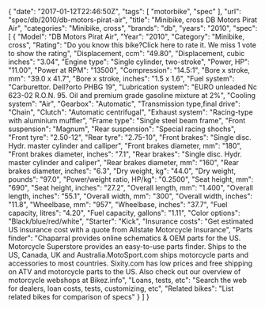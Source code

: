 {
    "date": "2017-01-12T22:46:50Z",
    "tags": [
        "motorbike",
        "spec"
    ],
    "url": "spec\/db\/2010\/db-motors-pirat-air",
    "title": "Minibike, cross DB Motors Pirat Air",
    "categories": "Minibike, cross",
    "brands": "db",
    "years": "2010",
    "spec": [
        {
            "Model": "DB Motors Pirat Air",
            "Year": "2010",
            "Category": "Minibike, cross",
            "Rating": "Do you know this bike?Click here to rate it. We miss 1 vote to show the rating",
            "Displacement, ccm": "49.80",
            "Displacement, cubic inches": "3.04",
            "Engine type": "Single cylinder, two-stroke",
            "Power, HP": "11.00",
            "Power at RPM": "13500",
            "Compression": "14.5:1",
            "Bore x stroke, mm": "39.0 x 41.7",
            "Bore x stroke, inches": "1.5 x 1.6",
            "Fuel system": "Carburettor.  Dell?orto PHBG 19",
            "Lubrication system": "EURO unleaded Nc 623-02 R.O.N. 95. Oil and premium grade gasoline mixture at 2%",
            "Cooling system": "Air",
            "Gearbox": "Automatic",
            "Transmission type,final drive": "Chain",
            "Clutch": "Automatic centrifugal",
            "Exhaust system": "Racing-type with aluminium muffler",
            "Frame type": "Single steel beam frame",
            "Front suspension": "Magnum",
            "Rear suspension": "Special racing shochs",
            "Front tyre": "2.50-12",
            "Rear tyre": "2.75-10",
            "Front brakes": "Single disc. Hydr. master cylinder and calliper",
            "Front brakes diameter, mm": "180",
            "Front brakes diameter, inches": "7.1",
            "Rear brakes": "Single disc. Hydr. master cylinder and caliper",
            "Rear brakes diameter, mm": "160",
            "Rear brakes diameter, inches": "6.3",
            "Dry weight, kg": "44.0",
            "Dry weight, pounds": "97.0",
            "Power\/weight ratio, HP\/kg": "0.2500",
            "Seat height, mm": "690",
            "Seat height, inches": "27.2",
            "Overall length, mm": "1.400",
            "Overall length, inches": "55.1",
            "Overall width, mm": "300",
            "Overall width, inches": "11.8",
            "Wheelbase, mm": "957",
            "Wheelbase, inches": "37.7",
            "Fuel capacity, litres": "4.20",
            "Fuel capacity, gallons": "1.11",
            "Color options": "Black\/blue\/red\/white",
            "Starter": "Kick",
            "Insurance costs": "Get estimated US insurance cost with a quote from Allstate Motorcycle Insurance",
            "Parts finder": "Chaparral provides online schematics & OEM parts for the US.   Motorcycle Superstore provides an easy-to-use parts finder. Ships to the US, Canada, UK and Australia.MotoSport.com ships motorcycle parts and accessories to most countries.    Sixity.com has low prices and free shipping on ATV and motorcycle parts to the US. Also check out our overview of motorcycle webshops at Bikez.info",
            "Loans, tests, etc": "Search the web for dealers, loan costs, tests, customizing, etc",
            "Related bikes": "List related bikes for comparison of specs"
        }
    ]
}